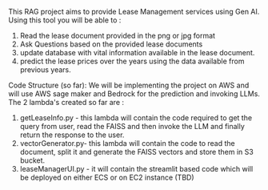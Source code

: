 This RAG project aims to provide Lease Management services using Gen AI. Using this tool you will be able to :
1. Read the lease document provided in the png or jpg format
2. Ask Questions based on the provided lease documents
3. update database with vital information available in the lease document.
4. predict the lease prices over the years using the data available from previous years.


Code Structure (so far):
 We will be implementing the project on AWS and will use AWS sage maker and Bedrock for the prediction and invoking LLMs.
 The 2 lambda's created so far are :
 1. getLeaseInfo.py - this lambda will contain the code required to get the query from user, read the FAISS and then invoke the LLM and finally return the response to the user.
 2. vectorGenerator.py- this lambda will contain the code to read the document, split it and generate the FAISS vectors and store them in S3 bucket.
 3. leaseManagerUI.py - it will contain the streamlit based code which will be deployed on either ECS or on EC2 instance (TBD)
